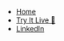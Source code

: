 - [Home](/#/)
- [Try It Live 🚀](https://datagen.lisekarimi.com/)
- [LinkedIn](https://www.linkedin.com/in/lisekarimi/)
